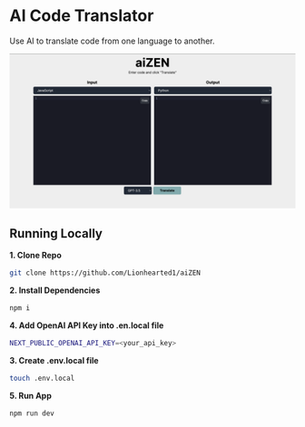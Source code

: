 # AI Code Translator

Use AI to translate code from one language to another.

![AI Code Translator](./public/screenshot.png)

## Running Locally

**1. Clone Repo**

```bash
git clone https://github.com/Lionhearted1/aiZEN
```

**2. Install Dependencies**

```bash
npm i
```

**4. Add OpenAI API Key into .en.local file**

```bash
NEXT_PUBLIC_OPENAI_API_KEY=<your_api_key>

```

**3. Create .env.local file**

```bash
touch .env.local
```




**5. Run App**

```bash
npm run dev
```



